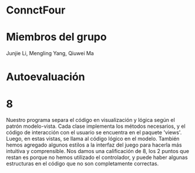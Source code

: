# ConnctFour

# Miembros del grupo
Junjie Li, Mengling Yang, Qiuwei Ma

# Autoevaluación
# 8
Nuestro programa separa el código en visualización y lógica según el patrón modelo-vista. Cada clase implementa los métodos necesarios, y el código de interacción con el usuario se encuentra en el paquete 'views'. Luego, en estas vistas, se llama al código lógico en el modelo. También hemos agregado algunos estilos a la interfaz del juego para hacerla más intuitiva y comprensible. Nos damos una calificación de 8, los 2 puntos que restan es porque no hemos utilizado el controlador, y puede haber algunas estructuras en el código que no son completamente correctas.


